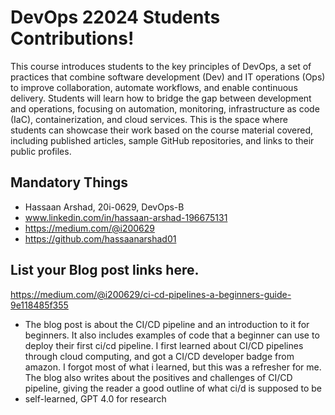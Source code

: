 # DevOps 22024 Students Contributions! 

This course introduces students to the key principles of DevOps, a set of practices that combine software development (Dev) and IT operations (Ops) to improve collaboration, automate workflows, and enable continuous delivery. Students will learn how to bridge the gap between development and operations, focusing on automation, monitoring, infrastructure as code (IaC), containerization, and cloud services. This is the space where students can showcase their work based on the course material covered, including published articles, sample GitHub repositories, and links to their public profiles.

## Mandatory Things
- Hassaan Arshad, 20i-0629, DevOps-B
- www.linkedin.com/in/hassaan-arshad-196675131
- https://medium.com/@i200629
- https://github.com/hassaanarshad01

## List your Blog post links here.
https://medium.com/@i200629/ci-cd-pipelines-a-beginners-guide-9e118485f355
- The blog post is about the CI/CD pipeline and an introduction to it for beginners. It also includes examples of code that a beginner can use to deploy their first ci/cd pipeline. I first learned about CI/CD pipelines through cloud computing, and got a CI/CD developer badge from amazon. I forgot most of what i learned, but this was a refresher for me. The blog also writes about the positives and challenges of CI/CD pipeline, giving the reader a good outline of what ci/d is supposed to be
- self-learned, GPT 4.0 for research  

